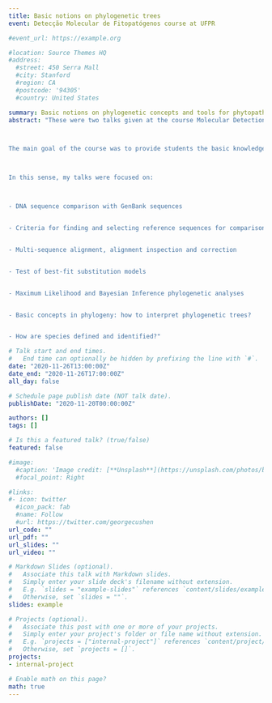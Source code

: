 ```yaml
---
title: Basic notions on phylogenetic trees
event: Detecção Molecular de Fitopatógenos course at UFPR

#event_url: https://example.org

#location: Source Themes HQ
#address:
  #street: 450 Serra Mall
  #city: Stanford
  #region: CA
  #postcode: '94305'
  #country: United States

summary: Basic notions on phylogenetic concepts and tools for phytopathology students
abstract: "These were two talks given at the course Molecular Detection of Phytopathogens, offered by the Vegetal Production Program at UFPR. The course was coordinated by Prof. Renata Faier Calegario. 



The main goal of the course was to provide students the basic knowledge on several molecular and sorological methods to detect phytopathogens, as well as some notions in bioinformatic tools and analyses.



In this sense, my talks were focused on:



- DNA sequence comparison with GenBank sequences


- Criteria for finding and selecting reference sequences for comparison


- Multi-sequence alignment, alignment inspection and correction


- Test of best-fit substitution models


- Maximum Likelihood and Bayesian Inference phylogenetic analyses


- Basic concepts in phylogeny: how to interpret phylogenetic trees?


- How are species defined and identified?"

# Talk start and end times.
#   End time can optionally be hidden by prefixing the line with `#`.
date: "2020-11-26T13:00:00Z"
date_end: "2020-11-26T17:00:00Z"
all_day: false

# Schedule page publish date (NOT talk date).
publishDate: "2020-11-20T00:00:00Z"

authors: []
tags: []

# Is this a featured talk? (true/false)
featured: false

#image:
  #caption: 'Image credit: [**Unsplash**](https://unsplash.com/photos/bzdhc5b3Bxs)'
  #focal_point: Right

#links:
#- icon: twitter
  #icon_pack: fab
  #name: Follow
  #url: https://twitter.com/georgecushen
url_code: ""
url_pdf: ""
url_slides: ""
url_video: ""

# Markdown Slides (optional).
#   Associate this talk with Markdown slides.
#   Simply enter your slide deck's filename without extension.
#   E.g. `slides = "example-slides"` references `content/slides/example-slides.md`.
#   Otherwise, set `slides = ""`.
slides: example

# Projects (optional).
#   Associate this post with one or more of your projects.
#   Simply enter your project's folder or file name without extension.
#   E.g. `projects = ["internal-project"]` references `content/project/deep-learning/index.md`.
#   Otherwise, set `projects = []`.
projects:
- internal-project

# Enable math on this page?
math: true
---
```



